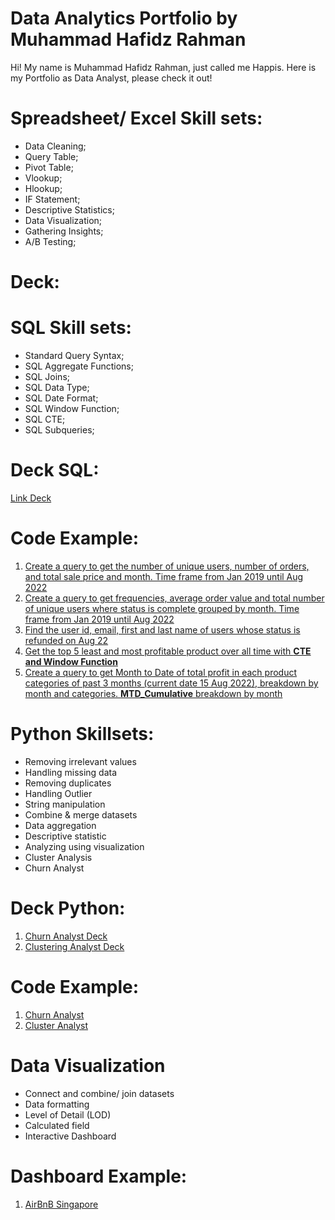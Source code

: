 # Data Analytics Portfolio by Muhammad Hafidz Rahman
Hi! My name is Muhammad Hafidz Rahman, just called me Happis. Here is my Portfolio as Data Analyst, please check it out!

# Spreadsheet/ Excel Skill sets:
* Data Cleaning;
* Query Table;
* Pivot Table;
* Vlookup;
* Hlookup;
* IF Statement;
* Descriptive Statistics;
* Data Visualization;
* Gathering Insights;
* A/B Testing;

# Deck:

# SQL Skill sets:
* Standard Query Syntax;
* SQL Aggregate Functions;
* SQL Joins;
* SQL Data Type;
* SQL Date Format;
* SQL Window Function;
* SQL CTE;
* SQL Subqueries;

# Deck SQL:
[Link Deck](https://docs.google.com/presentation/d/11bfNNRJmBHCA94PqyCjbiRBlxWHTrALZLomsaOzG5oE/edit?usp=sharing)

# Code Example:
1. [Create a query to get the number of unique users, number of orders, and total sale price and month. Time frame from Jan 2019 until Aug 2022](https://console.cloud.google.com/bigquery?sq=489260454238:80204e2ec36a49e2a37253d93c3eeca4)
2. [Create a query to get frequencies, average order value and total number of unique users where status is complete grouped by month. Time frame from Jan 2019 until Aug 2022](https://console.cloud.google.com/bigquery?sq=489260454238:4767f0d9dbee4fc78724978652f13e6e)
3. [Find the user id, email, first and last name of users whose status is refunded on Aug 22](https://console.cloud.google.com/bigquery?sq=489260454238:b6360ed41db64efab1c7e646991095b9)
4. [Get the top 5 least and most profitable product over all time with **CTE and Window Function**](https://console.cloud.google.com/bigquery?sq=489260454238:9e1bd59f25f6420f8fa386556deca5b6)
5. [Create a query to get Month to Date of total profit in each product categories of past 3 months (current date 15 Aug 2022), breakdown by month and categories. **MTD_Cumulative** breakdown by month](https://console.cloud.google.com/bigquery?sq=489260454238:71a6874d659a4169bc7e222b7d9222d3)

# Python Skillsets:
* Removing irrelevant values
* Handling missing data
* Removing duplicates
* Handling Outlier
* String manipulation
* Combine & merge datasets
* Data aggregation
* Descriptive statistic
* Analyzing using visualization
* Cluster Analysis
* Churn Analyst

# Deck Python:
1. [Churn Analyst Deck](https://docs.google.com/presentation/d/1Uexu7SWJ7XOGcElcr40GyqJwrF8JXul4sWpB5mEmu3A/edit?usp=sharing)
2. [Clustering Analyst Deck](https://docs.google.com/presentation/d/16gU7xDTgqxPp2JczMLwiWbVVL4Y4rcZZgYZ7yn9sy5Y/edit?usp=sharing)

# Code Example:
1. [Churn Analyst](https://colab.research.google.com/drive/1g-oQshzpPI4cEjPmRFAFgIqCqE2SIWTT?usp=sharing)
2. [Cluster Analyst](https://colab.research.google.com/drive/1rIM8sir0tdnoLXmCs_hdIsaA3pAzHF6p?usp=sharing)

# Data Visualization
* Connect and combine/ join datasets
* Data formatting
* Level of Detail (LOD)
* Calculated field
* Interactive Dashboard

# Dashboard Example:
1. [AirBnB Singapore](https://public.tableau.com/app/profile/muhammad.hafidz.rahman/viz/W10W11_MuhammadHafidzRahman_Intermediate/Dashboard1)
